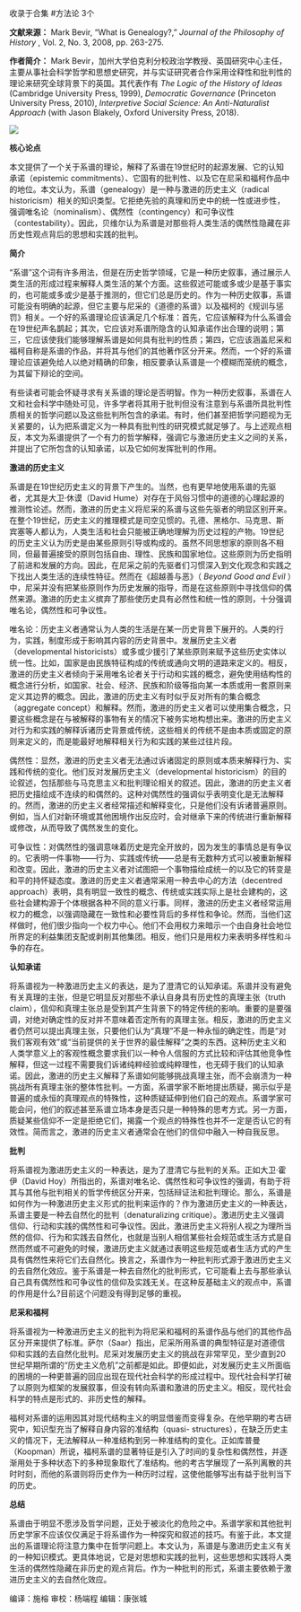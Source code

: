 

收录于合集 #方法论 3个

**文献来源：** Mark Bevir, “What is Genealogy?,” _Journal of the Philosophy of
History_ , Vol. 2, No. 3, 2008, pp. 263-275.

  

 **作者简介：** Mark
Bevir，加州大学伯克利分校政治学教授、英国研究中心主任，主要从事社会科学哲学和思想史研究，并与实证研究者合作采用诠释性和批判性的理论来研究全球背景下的英国。其代表作有
_The Logic of the History of Ideas_ (Cambridge University Press, 1999),
_Democratic Governance_ (Princeton University Press, 2010), _Interpretive
Social Science: An Anti-Naturalist Approach_ (with Jason Blakely, Oxford
University Press, 2018).

![](/images/80/2.jpeg)

  

 **核心论点**

本文提供了一个关于系谱的理论，解释了系谱在19世纪时的起源发展、它的认知承诺（epistemic
commitments）、它固有的批判性、以及它在尼采和福柯作品中的地位。本文认为，系谱（genealogy）是一种与激进的历史主义（radical
historicism）相关的知识类型。它拒绝先验的真理和历史中的统一性或进步性，强调唯名论（nominalism）、偶然性（contingency）和可争议性（contestability）。因此，贝维尔认为系谱是对那些将人类生活的偶然性隐藏在非历史性观点背后的思想和实践的批判。  

  

 **简介**

“系谱”这个词有许多用法，但是在历史哲学领域，它是一种历史叙事，通过展示人类生活的形成过程来解释人类生活的某个方面。这些叙述可能或多或少是基于事实的，也可能或多或少是基于推测的，但它们总是历史的。作为一种历史叙事，系谱可能没有明确的起源，但它主要与尼采的《道德的系谱》以及福柯的《规训与惩罚》相关。一个好的系谱理论应该满足几个标准：首先，它应该解释为什么系谱会在19世纪声名鹊起；其次，它应该对系谱所隐含的认知承诺作出合理的说明；第三，它应该使我们能够理解系谱是如何具有批判的性质；第四，它应该涵盖尼采和福柯自称是系谱的作品，并将其与他们的其他著作区分开来。然而，一个好的系谱理论应该避免给人以绝对精确的印象，相反要承认系谱是一个模糊而笼统的概念，为其留下辩论的空间。

  

有些读者可能会怀疑寻求有关系谱的理论是否明智。作为一种历史叙事，系谱在人文和社会科学中随处可见，许多学者将其用于批判但没有注意到与系谱所具批判性质相关的哲学问题以及这些批判所包含的承诺。有时，他们甚至把哲学问题视为无关紧要的，认为把系谱定义为一种具有批判性的研究模式就足够了。与上述观点相反，本文为系谱提供了一个有力的哲学解释，强调它与激进历史主义之间的关系，并提出了它所包含的认知承诺，以及它如何发挥批判的作用。

  

 **激进的历史主义**

系谱是在19世纪历史主义的背景下产生的。当然，也有更早地使用系谱的先驱者，尤其是大卫·休谟（David
Hume）对存在于风俗习惯中的道德的心理起源的推测性论述。然而，激进的历史主义将尼采的系谱与这些先驱者的明显区别开来。在整个19世纪，历史主义的推理模式是司空见惯的。孔德、黑格尔、马克思、斯宾塞等人都认为，人类生活和社会只能被正确地理解为历史过程的产物。19世纪的历史主义认为历史是由某些原则引导或构成的。虽然不同思想家的原则各不相同，但最普遍接受的原则包括自由、理性、民族和国家地位。这些原则为历史指明了前进和发展的方向。因此，在尼采之前的先驱者们习惯深入到文化观念和实践之下找出人类生活的连续性特征。然而在《超越善与恶》（
_Beyond Good and Evil_
）中，尼采并没有把某些原则作为历史发展的指导，而是在这些原则中寻找信仰的偶然来源。激进的历史主义摈弃了那些使历史具有必然性和统一性的原则，十分强调唯名论，偶然性和可争议性。

  

唯名论：历史主义者通常认为人类的生活是在某一历史背景下展开的。人类的行为，实践，制度形成于影响其内容的历史背景中。发展历史主义者（developmental
historicists）或多或少援引了某些原则来赋予这些历史实体以统一性。比如，国家是由民族特征构成的传统或通向文明的道路来定义的。相反，激进的历史主义者倾向于采用唯名论者关于行动和实践的概念，避免使用结构性的概念进行分析，如国家、社会、经济、民族和阶级等指向某一本质或用一套原则来定义其边界的概念。因此，激进的历史主义有时似乎反对所有的集合概念（aggregate
concept）和解释。然而，激进的历史主义者可以使用集合概念，只要这些概念是在与被解释的事物有关的情况下被务实地构想出来。激进的历史主义对行为和实践的解释诉诸历史背景或传统，这些相关的传统不是由本质或固定的原则来定义的，而是能最好地解释相关行为和实践的某些过往片段。

  

偶然性：显然，激进的历史主义者无法通过诉诸固定的原则或本质来解释行为、实践和传统的变化。他们反对发展历史主义（developmental
historicism）的目的论叙述，包括那些与马克思主义和批判理论相关的叙述。因此，激进的历史主义者把历史描绘成不连续的和偶然的。这种对偶然性的强调似乎表明变化是无法解释的。然而，激进的历史主义者经常描述和解释变化，只是他们没有诉诸普遍原则。例如，当人们对新环境或其他困境作出反应时，会对继承下来的传统进行重新解释或修改，从而导致了偶然发生的变化。

  

可争议性：对偶然性的强调意味着历史是完全开放的，因为发生的事情总是有争议的。它表明一件事物——行为、实践或传统——总是有无数种方式可以被重新解释和改变。因此，激进的历史主义者对试图把一个事物描绘成统一的以及它的转变是和平的持怀疑态度。激进的历史主义者通常采用一种去中心的方法（decentred
approach）表明，具有明显一致性的概念、传统或实践实际上是社会建构的，这些社会建构源于个体根据各种不同的意义行事。同样，激进的历史主义者经常运用权力的概念，以强调隐藏在一致性和必要性背后的多样性和争论。然而，当他们这样做时，他们很少指向一个权力中心。他们不会用权力来暗示一个由自身社会地位所界定的利益集团支配或剥削其他集团。相反，他们只是用权力来表明多样性和斗争的存在。

  

 **认知承诺**

将系谱视为一种激进历史主义的表达，是为了澄清它的认知承诺。系谱并没有避免有关真理的主张，但是它明显反对那些不承认自身具有历史性的真理主张（truth
claim），信仰和真理主张总是受到其产生背景下的特定传统的影响。重要的是要强调，对绝对确定性的反对并不意味着否定所有的真理主张。相反，激进的历史主义者仍然可以提出真理主张，只要他们认为“真理”不是一种永恒的确定性，而是“对我们客观有效”或“当前提供的关于世界的最佳解释”之类的东西。这种历史主义和人类学意义上的客观性概念要求我们以一种令人信服的方式比较和评估其他竞争性解释，但这一过程不需要我们诉诸纯粹经验或纯粹理性，也无碍于我们的认知承诺。因此，激进的历史主义解释了系谱如何能够挑战真理主张，而不会崩溃为一种挑战所有真理主张的整体性批判。一方面，系谱学家不断地提出质疑，揭示似乎是普遍的或永恒的真理观点的特殊性，这种质疑延伸到他们自己的观点。系谱学家可能会问，他们的叙述甚至系谱立场本身是否只是一种特殊的思考方式。另一方面，质疑某些信仰不一定是拒绝它们，揭露一个观点的特殊性也并不一定是否认它的有效性。简而言之，激进的历史主义者通常会在他们的信仰中融入一种自我反思。

  

 **批判**

将系谱视为激进历史主义的一种表达，是为了澄清它与批判的关系。正如大卫·霍伊（David
Hoy）所指出的，系谱对唯名论、偶然性和可争议性的强调，有助于将其与其他与批判相关的哲学传统区分开来，包括辩证法和批判理论。那么，系谱是如何作为一种激进历史主义形式的批判来运作的？作为激进历史主义的一种表达，系谱主要是一种去自然化的批判（denaturalizing
critique）。激进历史主义强调信仰、行动和实践的偶然性和可争议性。因此，激进历史主义将别人视之为理所当然的信仰、行为和实践去自然化，也就是当别人相信某些社会规范或生活方式是自然而然或不可避免的时候，激进历史主义就通过表明这些规范或者生活方式的产生具有偶然性来将它们去自然化。换言之，系谱作为一种批判形式源于激进历史主义的去自然化效应。鉴于系谱是一种去自然化的批判形式，它可能看上去与那些承认自己具有偶然性和可争议性的信仰及实践无关。在这种反基础主义的观点中，系谱的作用是什么?目前这个问题没有得到足够的重视。

  

 **尼采和福柯**

将系谱视为一种激进历史主义的批判为将尼采和福柯的系谱作品与他们的其他作品区分开来提供了标准。萨尔（Saar）指出，尼采所用系谱的典型特征是对道德信仰和实践的去自然化批判。尼采对发展历史主义的挑战在非常罕见，至少直到20世纪早期所谓的“历史主义危机”之前都是如此。即便如此，对发展历史主义所面临的困境的一种更普遍的回应出现在现代社会科学的形成过程中。现代社会科学打破了以原则为框架的发展叙事，但没有转向系谱和激进的历史主义。相反，现代社会科学的特点是形式的、非历史性的解释。

  

福柯对系谱的运用因其对现代结构主义的明显借鉴而变得复杂。在他早期的考古研究中，知识型充当了解释自身内容的准结构（quasi-
structures），在缺乏历史主义的情况下，无法解释从一种准结构到另一种准结构的变化。正如库普曼（Koopman）所说，福柯系谱的显著特征是引入了时间的复杂性和偶然性，并逐渐用处于多种状态下的多种现象取代了准结构。他的考古学展现了一系列离散的共时时刻，而他的系谱则将历史作为一种历时过程，这使他能够写出有益于批判当下的历史。

  

 **总结**

系谱由于明显不愿涉及哲学问题，正处于被淡化的危险之中。系谱学家和其他批判历史学家不应该仅仅满足于将系谱作为一种探究和叙述的技巧。有鉴于此，本文提出的系谱理论将注意力集中在哲学问题上。本文认为，系谱是与激进历史主义有关的一种知识模式。更具体地说，它是对思想和实践的批判，这些思想和实践将人类生活的偶然性隐藏在非历史的观点背后。作为一种批判的形式，系谱主要依赖于激进历史主义的去自然化效应。

  

编译：施榕 审校：杨端程 编辑：康张城

  

